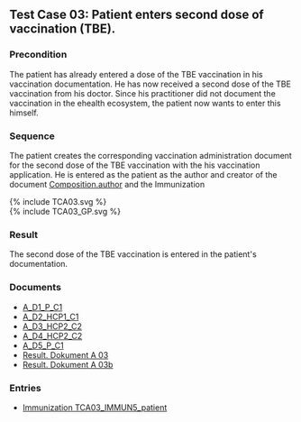 ## Test Case 03: Patient enters second dose of vaccination (TBE).

### Precondition
The patient has already entered a dose of the TBE vaccination in his vaccination documentation. He has now received a second dose of the TBE vaccination from his doctor. Since his practitioner did not document the vaccination in the ehealth ecosystem, the patient now wants to enter this himself.

### Sequence
The patient creates the corresponding vaccination administration document for the second dose of the TBE vaccination with the his vaccination application.
He is entered as the patient as the author and creator of the document [Composition.author](StructureDefinition-ch-vacd-composition-immunization-administration-definitions.html#Composition.author) and the Immunization

<div>{% include TCA03.svg %}</div>

<div>{% include TCA03_GP.svg %}</div>

### Result
The second dose of the TBE vaccination is entered in the patient's documentation.

### Documents
* [A_D1_P_C1](Bundle-A-D1-P-C1.html)
* [A_D2_HCP1_C1](Bundle-A-D2-HCP1-C1.html)
* [A_D3_HCP2_C2](Bundle-A-D3-HCP2-C2.html)
* [A_D4_HCP2_C2](Bundle-A-D4-HCP2-C2.html)
* [A_D5_P_C1](Bundle-A-D5-P-C1.html)
* [Result. Dokument A 03](Bundle-RDA03.html)
* [Result. Dokument A 03b](Bundle-RDA03b.html)

### Entries
* [Immunization TCA03_IMMUN5_patient](Immunization-TCA03-IMMUN5-patient.html)
